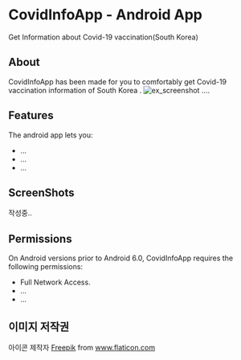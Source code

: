 # CovidInfoApp - Android App
Get Information about Covid-19 vaccination(South Korea)
## About
CovidInfoApp has been made for you to comfortably get Covid-19 vaccination information of South Korea . 
![ex_screenshot](./Users/jiwon/Desktop/스샷1.png)
....
## Features
The android app lets you:
* ...
* ...
* ...
## ScreenShots
작성중..
## Permissions
On Android versions prior to Android 6.0, CovidInfoApp requires the following permissions:
* Full Network Access.
* ...
* ...
## 이미지 저작권
<div>아이콘 제작자 <a href="https://www.freepik.com" title="Freepik">Freepik</a> from <a href="https://www.flaticon.com/kr/" title="Flaticon">www.flaticon.com</a></div>
